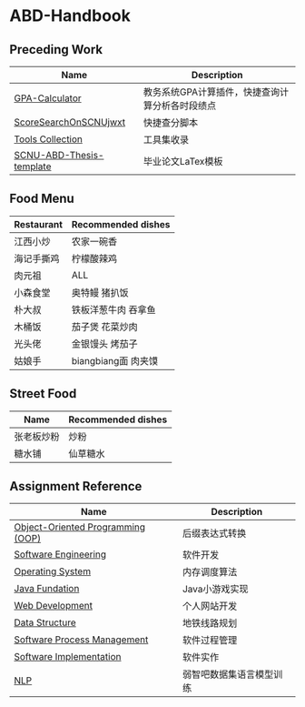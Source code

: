 # ABD-Handbook

## Preceding Work
| Name | Description |
| ---- | ----------- |
| [GPA-Calculator](https://github.com/LLLLLrf/GPA-Calculate)                 | 教务系统GPA计算插件，快捷查询计算分析各时段绩点 |
| [ScoreSearchOnSCNUjwxt](https://github.com/FaterYU/ScoreSearchOnSCNUjwxt)  | 快捷查分脚本 |
| [Tools Collection](https://github.com/LLLLLrf/ToolsCollection)             | 工具集收录 |
| [SCNU-ABD-Thesis-template](https://github.com/kikixiong/SCNU-ABD-Thesis-template) | 毕业论文LaTex模板 |

## Food Menu
| Restaurant | Recommended dishes |
| ---------- | ------------------ |
| 江西小炒  |  农家一碗香 |
| 海记手撕鸡 | 柠檬酸辣鸡 |
| 肉元祖 | ALL |
| 小森食堂 | 奥特鳗 猪扒饭 |
| 朴大叔 | 铁板洋葱牛肉 吞拿鱼 |
| 木桶饭 | 茄子煲 花菜炒肉 |
| 光头佬 | 金银馒头 烤茄子 |
| 姑娘手 | biangbiang面 肉夹馍 |

## Street Food
| Name | Recommended dishes |
| ---------- | ------------------ |
| 张老板炒粉 | 炒粉 |
| 糖水铺 | 仙草糖水 |



## Assignment Reference
| Name | Description |
| ---- | ----------- |
| [Object-Oriented Programming (OOP)](https://github.com/LLLLLrf/OOP-Assignment) | 后缀表达式转换 |
| [Software Engineering](https://github.com/FaterYU/CafeManagement) | 软件开发 |
| [Operating System](https://github.com/LLLLLrf/OS-assignment) | 内存调度算法 |
| [Java Fundation](https://github.com/LLLLLrf/JavaAssignment) | Java小游戏实现 |
| [Web Development](https://github.com/LLLLLrf/Web-Develop-Assignment) | 个人网站开发 |
| [Data Structure](https://github.com/LLLLLrf/Data-Structure-Subway-Map) | 地铁线路规划 |
| [Software Process Management](https://github.com/FaterYU/BodyBuddy) | 软件过程管理 |
| [Software Implementation](https://github.com/LLLLLrf/WearWizard) | 软件实作 |
| [NLP](https://github.com/LLLLLrf/RuoZhiBa_Translator) | 弱智吧数据集语言模型训练 |
